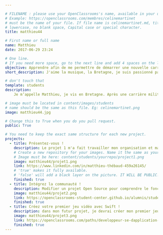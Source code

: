 ```yaml
---

# FILENAME : please use your OpenClassrooms's name, available in your url.
# Example: https://openclassrooms.com/membres/celinemartinet
# must be the name of your file. If file name is celinemartinet.md, title is celinemartinet.
# lowercase, no blank space, Capital case or special character.
title: matthieu44

# First name or full name
name: Matthieu
date: 2017-06-29 23:24

# One line.
# If you need more space, go to the next line and add 4 spaces on the left, as in 'description'.
objective: Apprendre afin de me permettre de démarrer une nouvelle carrière.
short_description: J'aime la musique, la Bretagne, je suis passionné par la langue et la culture chinoise.

# don't touch that
template: students
description:
    Je m’appelle Matthieu, je vis en Bretagne. Après une carrière militaire et un passage dans le monde du retail, je souhaite changer de vie, j’ai débuté le parcours de développeur d’application IOS car je suis attiré par ce domaine, je fais ce parcours en continuant mon travail actuel. j’espère profiter pleinement de ce parcours parmi vous.

# image must be located in content/images/students
# name should be the same as this file. Eg: celinemartinet.png
image: matthieu44.jpg

# Change this to True when you do you pull request.
public: True

# You need to keep the exact same structure for each new project.
projects:
  - title: Présentez-vous !
    description: Le projet 1 m'a fait travailler mon organisation et ma visibilité, voici un lien vers mon LinkedIn.
    # Create a new repository for your images. Name it the same as your nickname and profile picture.
    # Image must be here: content/students/yourrepo/project1.png
    image: matthieu44/projet1.png
    link: https://www.linkedin.com/in/matthieu-thébaud-459a26145/
    # 'true' makes it fully available.
    # 'false' will add a black layer on the picture. IT WILL BE PUBLIC!
    finished: true
  - title: Intégrez la communauté !
    description: Modifier un projet Open Source pour comprendre le fonctionnement de Git, de Github et des pull requests. 
    image: matthieu44/projet2.png
    link: https://openclassrooms-student-center.github.io/alumnis/students/matthieu44.html
    finished: true
  - title: Créez votre premier jeu vidéo avec Swift !
    description: dans mon futur projet, je devrai créer mon premier jeux video.
    image: matthieu44/projet3.png
    link: https://openclassrooms.com/paths/developpeur-se-dapplication-ios
    finished: true
---
```

